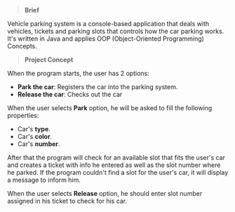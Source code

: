 >**Brief**

Vehicle parking system is a console-based application that deals with vehicles, tickets and parking slots that controls how the car parking works. It's written in Java and applies OOP (Object-Oriented Programming) Concepts.

>**Project Concept**

When the program starts, the user has 2 options:

* **Park the car**: Registers the car into the parking system.
* **Release the car**: Checks out the car

When the user selects **Park** option, he will be asked to fill the following properties:

* Car's **type**.
* Car's **color**.
* Car's **number**.

After that the program will check for an available slot that fits the user's car and creates a ticket with info he entered as well as the slot number where he parked. If the program couldn't find a slot for the user's car, it will display a message to inform him.

When the user selects **Release** option, he should enter slot number assigned in his ticket to check for his car.
